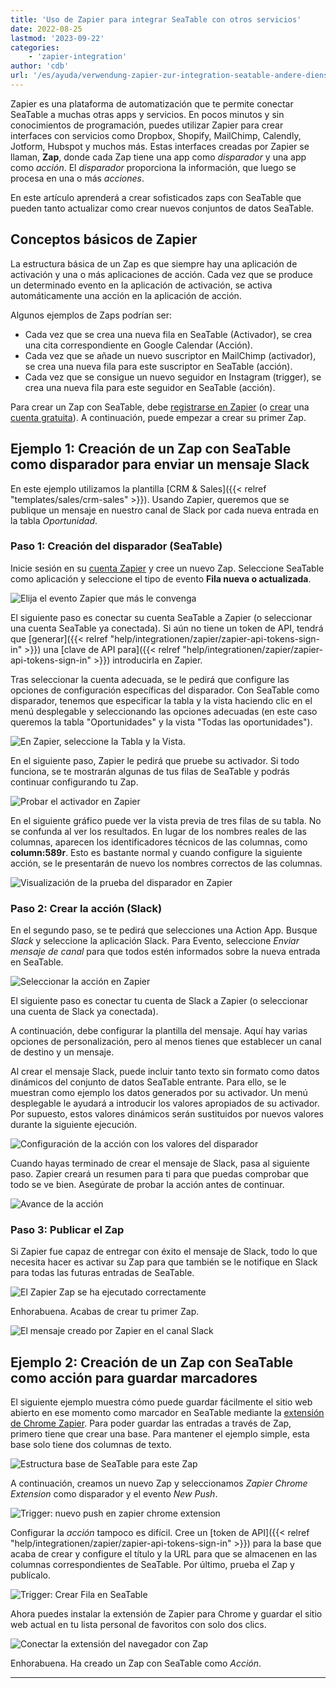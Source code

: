 ```yaml
---
title: 'Uso de Zapier para integrar SeaTable con otros servicios'
date: 2022-08-25
lastmod: '2023-09-22'
categories:
    - 'zapier-integration'
author: 'cdb'
url: '/es/ayuda/verwendung-zapier-zur-integration-seatable-andere-dienste'
---
```


Zapier es una plataforma de automatización que te permite conectar SeaTable a muchas otras apps y servicios. En pocos minutos y sin conocimientos de programación, puedes utilizar Zapier para crear interfaces con servicios como Dropbox, Shopify, MailChimp, Calendly, Jotform, Hubspot y muchos más. Estas interfaces creadas por Zapier se llaman, **Zap**, donde cada Zap tiene una app como _disparador_ y una app como _acción_. El _disparador_ proporciona la información, que luego se procesa en una o más _acciones_.

En este artículo aprenderá a crear sofisticados zaps con SeaTable que pueden tanto actualizar como crear nuevos conjuntos de datos SeaTable.

## Conceptos básicos de Zapier

La estructura básica de un Zap es que siempre hay una aplicación de activación y una o más aplicaciones de acción. Cada vez que se produce un determinado evento en la aplicación de activación, se activa automáticamente una acción en la aplicación de acción.

Algunos ejemplos de Zaps podrían ser:

- Cada vez que se crea una nueva fila en SeaTable (Activador), se crea una cita correspondiente en Google Calendar (Acción).
- Cada vez que se añade un nuevo suscriptor en MailChimp (activador), se crea una nueva fila para este suscriptor en SeaTable (acción).
- Cada vez que se consigue un nuevo seguidor en Instagram (trigger), se crea una nueva fila para este seguidor en SeaTable (acción).

Para crear un Zap con SeaTable, debe [registrarse en Zapier](https://zapier.com/app/login) (o [crear](https://zapier.com/sign-up) una [cuenta gratuita](https://zapier.com/sign-up)). A continuación, puede empezar a crear su primer Zap.

## Ejemplo 1: Creación de un Zap con SeaTable como disparador para enviar un mensaje Slack

En este ejemplo utilizamos la plantilla [CRM & Sales]({{< relref "templates/sales/crm-sales" >}}). Usando Zapier, queremos que se publique un mensaje en nuestro canal de Slack por cada nueva entrada en la tabla _Oportunidad_.

### Paso 1: Creación del disparador (SeaTable)

Inicie sesión en su [cuenta Zapier](https://zapier.com/app/login) y cree un nuevo Zap. Seleccione SeaTable como aplicación y seleccione el tipo de evento **Fila nueva o actualizada**.

![Elija el evento Zapier que más le convenga](images/zapier-example-1.png)

El siguiente paso es conectar su cuenta SeaTable a Zapier (o seleccionar una cuenta SeaTable ya conectada). Si aún no tiene un token de API, tendrá que [generar]({{< relref "help/integrationen/zapier/zapier-api-tokens-sign-in" >}}) una [clave de API para]({{< relref "help/integrationen/zapier/zapier-api-tokens-sign-in" >}}) introducirla en Zapier.

Tras seleccionar la cuenta adecuada, se le pedirá que configure las opciones de configuración específicas del disparador. Con SeaTable como disparador, tenemos que especificar la tabla y la vista haciendo clic en el menú desplegable y seleccionando las opciones adecuadas (en este caso queremos la tabla "Oportunidades" y la vista "Todas las oportunidades").

![En Zapier, seleccione la Tabla y la Vista.](images/zapier-example-2.png)

En el siguiente paso, Zapier le pedirá que pruebe su activador. Si todo funciona, se te mostrarán algunas de tus filas de SeaTable y podrás continuar configurando tu Zap.

![Probar el activador en Zapier](images/zapier-example-3.png)

En el siguiente gráfico puede ver la vista previa de tres filas de su tabla. No se confunda al ver los resultados. En lugar de los nombres reales de las columnas, aparecen los identificadores técnicos de las columnas, como **column:589r**. Esto es bastante normal y cuando configure la siguiente acción, se le presentarán de nuevo los nombres correctos de las columnas.

![Visualización de la prueba del disparador en Zapier](images/zapier-example-4.png)

### Paso 2: Crear la acción (Slack)

En el segundo paso, se te pedirá que selecciones una Action App. Busque _Slack_ y seleccione la aplicación Slack. Para Evento, seleccione _Enviar mensaje de canal_ para que todos estén informados sobre la nueva entrada en SeaTable.

![Seleccionar la acción en Zapier](images/zapier-example-5.png)

El siguiente paso es conectar tu cuenta de Slack a Zapier (o seleccionar una cuenta de Slack ya conectada).

A continuación, debe configurar la plantilla del mensaje. Aquí hay varias opciones de personalización, pero al menos tienes que establecer un canal de destino y un mensaje.

Al crear el mensaje Slack, puede incluir tanto texto sin formato como datos dinámicos del conjunto de datos SeaTable entrante. Para ello, se le muestran como ejemplo los datos generados por su activador. Un menú desplegable le ayudará a introducir los valores apropiados de su activador. Por supuesto, estos valores dinámicos serán sustituidos por nuevos valores durante la siguiente ejecución.

![Configuración de la acción con los valores del disparador](images/zapier-example-6.png)

Cuando hayas terminado de crear el mensaje de Slack, pasa al siguiente paso. Zapier creará un resumen para ti para que puedas comprobar que todo se ve bien. Asegúrate de probar la acción antes de continuar.

![Avance de la acción](images/zapier-example-7.png)

### Paso 3: Publicar el Zap

Si Zapier fue capaz de entregar con éxito el mensaje de Slack, todo lo que necesita hacer es activar su Zap para que también se le notifique en Slack para todas las futuras entradas de SeaTable.

![El Zapier Zap se ha ejecutado correctamente](images/zapier-example-8.png)

Enhorabuena. Acabas de crear tu primer Zap.

![El mensaje creado por Zapier en el canal Slack](images/zapier-example-9.png)

## Ejemplo 2: Creación de un Zap con SeaTable como acción para guardar marcadores

El siguiente ejemplo muestra cómo puede guardar fácilmente el sitio web abierto en ese momento como marcador en SeaTable mediante la [extensión de Chrome Zapier](https://zapier.com/apps/zapier-chrome-extension/integrations). Para poder guardar las entradas a través de Zap, primero tiene que crear una base. Para mantener el ejemplo simple, esta base solo tiene dos columnas de texto.

![Estructura base de SeaTable para este Zap](images/zapier-example-14.png)

A continuación, creamos un nuevo Zap y seleccionamos _Zapier Chrome Extension_ como disparador y el evento _New Push_.

![Trigger: nuevo push en zapier chrome extension](images/zapier-example-10.png)

Configurar la _acción_ tampoco es difícil. Cree un [token de API]({{< relref "help/integrationen/zapier/zapier-api-tokens-sign-in" >}}) para la base que acaba de crear y configure el título y la URL para que se almacenen en las columnas correspondientes de SeaTable. Por último, prueba el Zap y publícalo.

![Trigger: Crear Fila en SeaTable](images/zapier-example-12.png)

Ahora puedes instalar la extensión de Zapier para Chrome y guardar el sitio web actual en tu lista personal de favoritos con solo dos clics.

![Conectar la extensión del navegador con Zap](images/zapier-example-13.png)

Enhorabuena. Ha creado un Zap con SeaTable como _Acción_.

---

<script src="https://cdn.zapier.com/packages/partner-sdk/v0/zapier-elements/zapier-elements.esm.js" type="module"></script>

